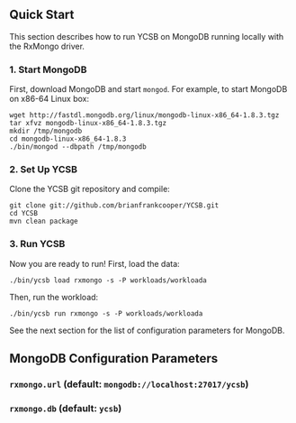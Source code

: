 ## Quick Start

This section describes how to run YCSB on MongoDB running locally with the RxMongo driver.

### 1. Start MongoDB

First, download MongoDB and start `mongod`. For example, to start MongoDB
on x86-64 Linux box:

    wget http://fastdl.mongodb.org/linux/mongodb-linux-x86_64-1.8.3.tgz
    tar xfvz mongodb-linux-x86_64-1.8.3.tgz
    mkdir /tmp/mongodb
    cd mongodb-linux-x86_64-1.8.3
    ./bin/mongod --dbpath /tmp/mongodb

### 2. Set Up YCSB

Clone the YCSB git repository and compile:

    git clone git://github.com/brianfrankcooper/YCSB.git
    cd YCSB
    mvn clean package

### 3. Run YCSB

Now you are ready to run! First, load the data:

    ./bin/ycsb load rxmongo -s -P workloads/workloada

Then, run the workload:

    ./bin/ycsb run rxmongo -s -P workloads/workloada

See the next section for the list of configuration parameters for MongoDB.

## MongoDB Configuration Parameters

### `rxmongo.url` (default: `mongodb://localhost:27017/ycsb`)

### `rxmongo.db` (default: `ycsb`)
